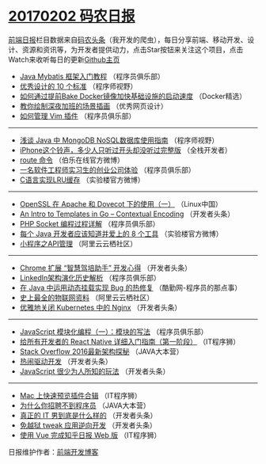 # [20170202 码农日报](https://github.com/kujian/frontendDaily/blob/master/2017/02/02.md)

[前端日报](http://caibaojian.com/c/news)栏目数据来自[码农头条](http://hao.caibaojian.com/)（我开发的爬虫），每日分享前端、移动开发、设计、资源和资讯等，为开发者提供动力，点击Star按钮来关注这个项目，点击Watch来收听每日的更新[Github主页](https://github.com/kujian/frontendDaily)
* [Java Mybatis 框架入门教程](http://hao.caibaojian.com/24497.html) （程序员俱乐部）
* [优秀设计的 10 个标准](http://hao.caibaojian.com/24515.html) （程序师视野）
* [如何通过提前Bake Docker镜像加快基础设施的启动速度](http://hao.caibaojian.com/24465.html) （Docker精选）
* [教你绘制深夜加班的场景插画](http://hao.caibaojian.com/24532.html) （优秀网页设计）
* [如何管理 Vim 插件](http://hao.caibaojian.com/24498.html) （程序员俱乐部）

***
* [浅谈 Java 中 MongoDB NoSQL数据库使用指南](http://hao.caibaojian.com/24516.html) （程序师视野）
* [iPhone这个铃声，多少人只听过开头却没听过完整版](http://hao.caibaojian.com/24467.html) （全栈开发者）
* [route 命令](http://hao.caibaojian.com/24538.html) （伯乐在线官方微博）
* [一名软件工程师实习生的创业公司体验](http://hao.caibaojian.com/24499.html) （程序员俱乐部）
* [C语言实现LRU缓存](http://hao.caibaojian.com/24518.html) （实验楼官方微博）

***
* [OpenSSL 在 Apache 和 Dovecot 下的使用（一）](http://hao.caibaojian.com/24478.html) （Linux中国）
* [An Intro to Templates in Go &#8211; Contextual Encoding](http://hao.caibaojian.com/24539.html) （开发者头条）
* [PHP Socket 编程过程详解](http://hao.caibaojian.com/24500.html) （程序员俱乐部）
* [每个 Java 开发者应该知道并爱上的 8 个工具](http://hao.caibaojian.com/24519.html) （实验楼官方微博）
* [小程序之API管理](http://hao.caibaojian.com/24485.html) （阿里云云栖社区）

***
* [Chrome 扩展 “智慧驾培助手” 开发心得](http://hao.caibaojian.com/24540.html) （开发者头条）
* [LinkedIn架构演化历史解析](http://hao.caibaojian.com/24501.html) （程序员俱乐部）
* [在 Java 中运用动态挂载实现 Bug 的热修复](http://hao.caibaojian.com/24520.html) （酷勤网-程序员的那点事）
* [史上最全的物联网资料](http://hao.caibaojian.com/24486.html) （阿里云云栖社区）
* [优雅地关闭 Kubernetes 中的 Nginx](http://hao.caibaojian.com/24541.html) （开发者头条）

***
* [JavaScript 模块化编程（一）：模块的写法](http://hao.caibaojian.com/24502.html) （程序员俱乐部）
* [给所有开发者的 React Native 详细入门指南（第一阶段）](http://hao.caibaojian.com/24523.html) （IT程序狮）
* [Stack Overflow 2016最新架构探秘](http://hao.caibaojian.com/24489.html) （JAVA大本营）
* [热闹驱动开发](http://hao.caibaojian.com/24542.html) （开发者头条）
* [JavaScript 很少为人所知的玩法](http://hao.caibaojian.com/24507.html) （开发者头条）

***
* [Mac 上快速预览插件合辑](http://hao.caibaojian.com/24524.html) （IT程序狮）
* [为什么你招聘不到程序员](http://hao.caibaojian.com/24490.html) （JAVA大本营）
* [真正的 IT 男到底是什么样的](http://hao.caibaojian.com/24543.html) （开发者头条）
* [免越狱 tweak 应用逆向开发](http://hao.caibaojian.com/24508.html) （开发者头条）
* [使用 Vue 完成知乎日报 Web 版](http://hao.caibaojian.com/24525.html) （IT程序狮）

日报维护作者：[前端开发博客](http://caibaojian.com/) 